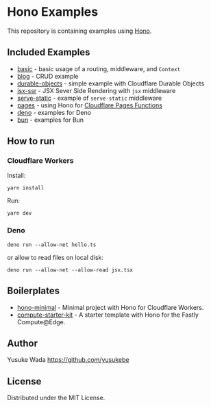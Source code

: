 # Hono Examples

This repository is containing examples using [Hono](https://github.com/honojs/hono).

## Included Examples

* [basic](./basic/) - basic usage of a routing, middleware, and `Context`
* [blog](./blog/) - CRUD example
* [durable-objects](./durable-objects/) - simple example with Cloudflare Durable Objects
* [jsx-ssr](./jsx-ssr/) - JSX Sever Side Rendering with `jsx` middleware
* [serve-static](./serve-static/) - example of `serve-static` middleware
* [pages](./pages/) - using Hono for [Cloudflare Pages Functions](https://developers.cloudflare.com/pages/platform/functions/)
* [deno](./deno/) - examples for Deno
* [bun](./bun/) - examples for Bun

## How to run

### Cloudflare Workers

Install:

```
yarn install
```

Run:

```
yarn dev
```

### Deno

```
deno run --allow-net hello.ts
```

or allow to read files on local disk:

```
deno run --allow-net --allow-read jsx.tsx
```

## Boilerplates

* [hono-minimal](https://github.com/honojs/hono-minimal) - Minimal project with Hono for Cloudflare Workers.
* [compute-starter-kit](https://github.com/honojs/compute-starter-kit) -  A starter template with Hono for the Fastly Compute@Edge.

## Author

Yusuke Wada https://github.com/yusukebe

## License

Distributed under the MIT License.
